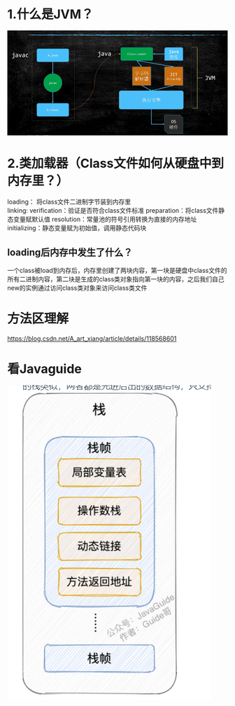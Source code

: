# 1.什么是JVM？
![](images/2022-08-15-15-19-05.png)

# 2.类加载器（Class文件如何从硬盘中到内存里？）
loading： 将class文件二进制字节装到内存里  
linking:
    verification：验证是否符合class文件标准
    preparation：将class文件静态变量赋默认值
    resolution：常量池的符号引用转换为直接的内存地址
initializing：静态变量赋为初始值，调用静态代码块

## loading后内存中发生了什么？
一个class被load到内存后，内存里创建了两块内容，第一块是硬盘中class文件的所有二进制内容，第二块是生成的class类对象指向第一块的内容，之后我们自己new的实例通过访问class类对象来访问class类文件

# 方法区理解
https://blog.csdn.net/A_art_xiang/article/details/118568601


# 看Javaguide
![](images/2022-08-16-09-53-44.png)

